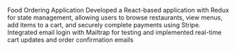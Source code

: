 Food Ordering Application
Developed a React-based application with Redux for state management, allowing users to browse restaurants, view menus, add items to a cart, and securely complete payments using Stripe. 
Integrated email login with Mailtrap for testing and implemented real-time cart updates and order confirmation emails
